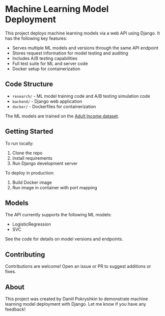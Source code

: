 # Machine Learning Model Deployment

This project deploys machine learning models via a web API using Django. It has the following key features:

- Serves multiple ML models and versions through the same API endpoint
- Stores request information for model testing and auditing 
- Includes A/B testing capabilities
- Full test suite for ML and server code
- Docker setup for containerization

## Code Structure

- `research/` - ML model training code and A/B testing simulation code 
- `backend/` - Django web application
- `docker/` - Dockerfiles for containerization

The ML models are trained on the [Adult Income dataset](https://archive.ics.uci.edu/dataset/2/adult).

## Getting Started

To run locally:

1. Clone the repo
2. Install requirements
3. Run Django development server

To deploy in production:

1. Build Docker image 
2. Run image in container with port mapping

## Models

The API currently supports the following ML models:

- LogisticRegression
- SVC

See the code for details on model versions and endpoints.

## Contributing

Contributions are welcome! Open an issue or PR to suggest additions or fixes.

## About

This project was created by Daniil Pokryshkin to demonstrate machine learning model deployment with Django. Let me know if you have any feedback!
